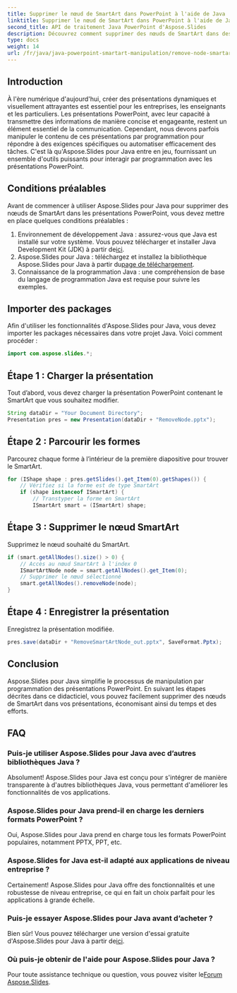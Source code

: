 ```yaml
---
title: Supprimer le nœud de SmartArt dans PowerPoint à l'aide de Java
linktitle: Supprimer le nœud de SmartArt dans PowerPoint à l'aide de Java
second_title: API de traitement Java PowerPoint d'Aspose.Slides
description: Découvrez comment supprimer des nœuds de SmartArt dans des présentations PowerPoint à l'aide d'Aspose.Slides pour Java de manière efficace et par programmation.
type: docs
weight: 14
url: /fr/java/java-powerpoint-smartart-manipulation/remove-node-smartart-powerpoint-java/
---
```

## Introduction
À l'ère numérique d'aujourd'hui, créer des présentations dynamiques et visuellement attrayantes est essentiel pour les entreprises, les enseignants et les particuliers. Les présentations PowerPoint, avec leur capacité à transmettre des informations de manière concise et engageante, restent un élément essentiel de la communication. Cependant, nous devons parfois manipuler le contenu de ces présentations par programmation pour répondre à des exigences spécifiques ou automatiser efficacement des tâches. C'est là qu'Aspose.Slides pour Java entre en jeu, fournissant un ensemble d'outils puissants pour interagir par programmation avec les présentations PowerPoint.
## Conditions préalables
Avant de commencer à utiliser Aspose.Slides pour Java pour supprimer des nœuds de SmartArt dans les présentations PowerPoint, vous devez mettre en place quelques conditions préalables :
1.  Environnement de développement Java : assurez-vous que Java est installé sur votre système. Vous pouvez télécharger et installer Java Development Kit (JDK) à partir de[ici](https://www.oracle.com/java/technologies/javase-jdk11-downloads.html).
2.  Aspose.Slides pour Java : téléchargez et installez la bibliothèque Aspose.Slides pour Java à partir du[page de téléchargement](https://releases.aspose.com/slides/java/).
3. Connaissance de la programmation Java : une compréhension de base du langage de programmation Java est requise pour suivre les exemples.

## Importer des packages
Afin d'utiliser les fonctionnalités d'Aspose.Slides pour Java, vous devez importer les packages nécessaires dans votre projet Java. Voici comment procéder :
```java
import com.aspose.slides.*;
```
## Étape 1 : Charger la présentation
Tout d’abord, vous devez charger la présentation PowerPoint contenant le SmartArt que vous souhaitez modifier.
```java
String dataDir = "Your Document Directory";
Presentation pres = new Presentation(dataDir + "RemoveNode.pptx");
```
## Étape 2 : Parcourir les formes
Parcourez chaque forme à l’intérieur de la première diapositive pour trouver le SmartArt.
```java
for (IShape shape : pres.getSlides().get_Item(0).getShapes()) {
    // Vérifiez si la forme est de type SmartArt
    if (shape instanceof ISmartArt) {
        // Transtyper la forme en SmartArt
        ISmartArt smart = (ISmartArt) shape;
```
## Étape 3 : Supprimer le nœud SmartArt
Supprimez le nœud souhaité du SmartArt.
```java
if (smart.getAllNodes().size() > 0) {
    // Accès au nœud SmartArt à l'index 0
    ISmartArtNode node = smart.getAllNodes().get_Item(0);
    // Supprimer le nœud sélectionné
    smart.getAllNodes().removeNode(node);
}
```
## Étape 4 : Enregistrer la présentation
Enregistrez la présentation modifiée.
```java
pres.save(dataDir + "RemoveSmartArtNode_out.pptx", SaveFormat.Pptx);
```

## Conclusion
Aspose.Slides pour Java simplifie le processus de manipulation par programmation des présentations PowerPoint. En suivant les étapes décrites dans ce didacticiel, vous pouvez facilement supprimer des nœuds de SmartArt dans vos présentations, économisant ainsi du temps et des efforts.
## FAQ
### Puis-je utiliser Aspose.Slides pour Java avec d’autres bibliothèques Java ?
Absolument! Aspose.Slides pour Java est conçu pour s'intégrer de manière transparente à d'autres bibliothèques Java, vous permettant d'améliorer les fonctionnalités de vos applications.
### Aspose.Slides pour Java prend-il en charge les derniers formats PowerPoint ?
Oui, Aspose.Slides pour Java prend en charge tous les formats PowerPoint populaires, notamment PPTX, PPT, etc.
### Aspose.Slides for Java est-il adapté aux applications de niveau entreprise ?
Certainement! Aspose.Slides pour Java offre des fonctionnalités et une robustesse de niveau entreprise, ce qui en fait un choix parfait pour les applications à grande échelle.
### Puis-je essayer Aspose.Slides pour Java avant d’acheter ?
 Bien sûr! Vous pouvez télécharger une version d'essai gratuite d'Aspose.Slides pour Java à partir de[ici](https://releases.aspose.com/).
### Où puis-je obtenir de l'aide pour Aspose.Slides pour Java ?
 Pour toute assistance technique ou question, vous pouvez visiter le[Forum Aspose.Slides](https://forum.aspose.com/c/slides/11).